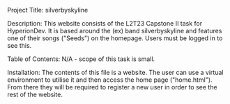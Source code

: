Project Title: silverbyskyline

Description: This website consists of the L2T23 Capstone II task for HyperionDev. It is based around the (ex) band silverbyskyline and features one of their songs ("Seeds") on the homepage.  Users must be logged in to see this.

Table of Contents: N/A - scope of this task is small.

Installation: The contents of this file is a website.  The user can use a virtual environment to utilise it and then access the home page ("home.html").  From there they will be required to register a new user in order to see the rest of the website.
